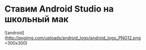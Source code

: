 # Ставим Android Studio на школьный мак

![android](http://pngimg.com/uploads/android_logo/android_logo_PNG12.png =300x300)
